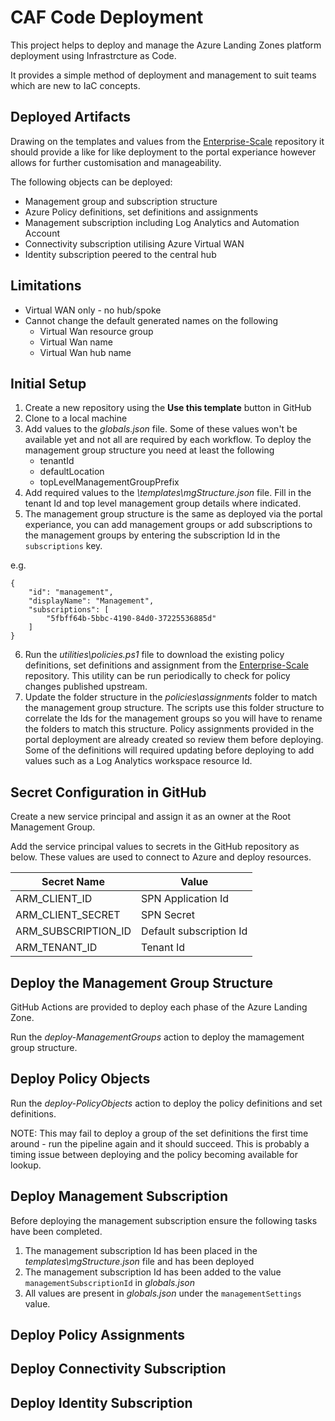 # CAF Code Deployment

This project helps to deploy and manage the Azure Landing Zones platform deployment using Infrastrcture as Code.

It provides a simple method of deployment and management to suit teams which are new to IaC concepts.

## Deployed Artifacts

Drawing on the templates and values from the [Enterprise-Scale](https://github.com/Azure/Enterprise-Scale) repository it should provide a like for like deployment to the portal experiance however allows for further customisation and manageability.

The following objects can be deployed:
- Management group and subscription structure
- Azure Policy definitions, set definitions and assignments
- Management subscription including Log Analytics and Automation Account
- Connectivity subscription utilising Azure Virtual WAN
- Identity subscription peered to the central hub

## Limitations

- Virtual WAN only - no hub/spoke
- Cannot change the default generated names on the following
    - Virtual Wan resource group
    - Virtual Wan name
    - Virtual Wan hub name 

## Initial Setup

1. Create a new repository using the **Use this template** button in GitHub
2. Clone to a local machine
3. Add values to the *globals.json* file. Some of these values won't be available yet and not all are required by each workflow. To deploy the management group structure you need at least the following
    - tenantId
    - defaultLocation
    - topLevelManagementGroupPrefix
4. Add required values to the *\templates\mgStructure.json* file. Fill in the tenant Id and top level management group details where indicated.
5. The management group structure is the same as deployed via the portal experiance, you can add management groups or add subscriptions to the management groups by entering the subscription Id in the ```subscriptions``` key.

e.g.
```
{
    "id": "management",
    "displayName": "Management",
    "subscriptions": [
        "5fbff64b-5bbc-4190-84d0-37225536885d"
    ]
}
```
6. Run the *utilities\policies.ps1* file to download the existing policy definitions, set definitions and assignment from the [Enterprise-Scale](https://github.com/Azure/Enterprise-Scale) repository. This utility can be run periodically to check for policy changes published upstream.
7. Update the folder structure in the *policies\assignments* folder to match the management group structure. The scripts use this folder structure to correlate the Ids for the management groups so you will have to rename the folders to match this structure. Policy assignments provided in the portal deployment are already created so review them before deploying. Some of the definitions will required updating before deploying to add values such as a Log Analytics workspace resource Id. 

## Secret Configuration in GitHub

Create a new service principal and assign it as an owner at the Root Management Group.

Add the service principal values to secrets in the GitHub repository as below. These values are used to connect to Azure and deploy resources.

|Secret Name| Value|
|---|---|
|ARM_CLIENT_ID | SPN Application Id|
|ARM_CLIENT_SECRET |  SPN Secret|
|ARM_SUBSCRIPTION_ID  | Default subscription Id |
|ARM_TENANT_ID  | Tenant Id |

## Deploy the Management Group Structure

GitHub Actions are provided to deploy each phase of the Azure Landing Zone.

Run the *deploy-ManagementGroups* action to deploy the mamagement group structure.

## Deploy Policy Objects

Run the *deploy-PolicyObjects* action to deploy the policy definitions and set definitions.

NOTE: This may fail to deploy a group of the set definitions the first time around - run the pipeline again and it should succeed. This is probably a timing issue between deploying and the policy becoming available for lookup.

## Deploy Management Subscription

Before deploying the management subscription ensure the following tasks have been completed.
1. The management subscription Id has been placed in the *templates\mgStructure.json* file and has been deployed
2. The management subscription Id has been added to the value ```managementSubscriptionId``` in *globals.json*
3. All values are present in *globals.json* under the ```managementSettings``` value.

## Deploy Policy Assignments

## Deploy Connectivity Subscription

## Deploy Identity Subscription
